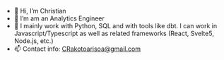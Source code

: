 - 👋 Hi, I’m Christian
- 👀 I’m am an Analytics Engineer
- 🌱 I mainly work with Python, SQL and with tools like dbt. I can work in Javascript/Typescript as well as related frameworks (React, Svelte5, Node.js, etc.)
- 📫 Contact info: CRakotoarisoa@gmail.com

<!---
Dreampopsickle/Dreampopsickle is a ✨ special ✨ repository because its `README.md` (this file) appears on your GitHub profile.
You can click the Preview link to take a look at your changes.
--->
